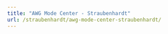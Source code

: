 ```yaml
---
title: "AWG Mode Center - Straubenhardt"
url: /straubenhardt/awg-mode-center-straubenhardt/
---
```

